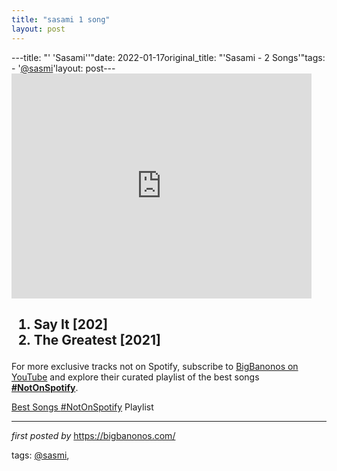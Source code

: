 ```yaml
---
title: "sasami 1 song"
layout: post
---
```

---title: "' 'Sasami''"date: 2022-01-17original_title: "'Sasami - 2 Songs'"tags:  - '[@sasmi](/tags/sasmi/)'layout: post---<iframe frameborder="0" height="360" src="https://youtube.com/embed/KwpZ8-vCABE?list=PLtuNtuTatqI0AdZuPiwoYVHZP7X6wN5oD" width="480"></iframe><div><h2><ol><li>Say It [202]</li><li>The Greatest [2021]</li></ol></h2></div><!--Subscribe and Playlist Links--><div>    <p>For more exclusive tracks not on Spotify, subscribe to <a href="https://www.youtube.com/[@BigBanonos](/tags/BigBanonos/)" target="_blank">BigBanonos on YouTube</a> and explore their curated playlist of the best songs <strong>[#NotOnSpotify](/tags/NotOnSpotify/)</strong>.</p>    <p><a href="https://www.youtube.com/playlist?list=PLtuNtuTatqI0kFahUCbtbfenC_ET5O_tr" target="_blank">Best Songs [#NotOnSpotify](/tags/NotOnSpotify/) Playlist<br /></a></p></div><hr /><p><em>first posted by</em> <a href="https://bigbanonos.com/" rel="noopener" target="_new">https://bigbanonos.com/</a></p><p>tags: [@sasmi](/tags/sasmi/),</p>